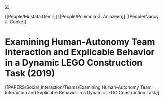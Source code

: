 [🇿](zotero://select/library/items/M3QAXI83)

[[People/Mustafa Demir]] [[People/Polemnia G. Amazeen]] [[People/Nancy J. Cooke]] 
# Examining Human-Autonomy Team Interaction and Explicable Behavior in a Dynamic LEGO Construction Task (2019)

[[PAPERS/Social_Interaction/Teams/Examining Human-Autonomy Team Interaction and Explicable Behavior in a Dynamic LEGO Construction Task]]
